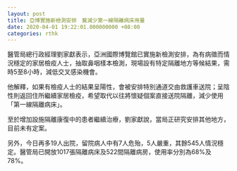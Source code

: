 ```yaml
---
layout: post
title: 亞博實施新檢測安排　冀減少第一線隔離病床用量
date: 2020-04-01 19:22:01.000000000 +08:00
categories: rthk
---
```


醫管局總行政經理劉家獻表示，亞洲國際博覽館已實施新檢測安排，為有病徵而情況穩定的家居檢疫人士，抽取鼻咽樣本檢測，現場設有特定隔離地方等候結果，需時5至8小時，減低交叉感染機會。

他解釋，如果有檢疫人士的結果呈陽性，會被安排特別通道交由救護車送院；呈陰性則返回住所繼續家居檢疫，希望取代以往將懷疑個案直接送院隔離，減少使用「第一線隔離病床」。

至於增加設施隔離康復中的患者繼續治療，劉家獻說，當局正研究安排其他地方，目前未有定案。

另外，今日再多19人出院，留院病人中有7人危殆，5人嚴重，其餘545人情況穩定。醫管局已開放1017張隔離病床及522間隔離病房，使用率分別為68%及78%。
